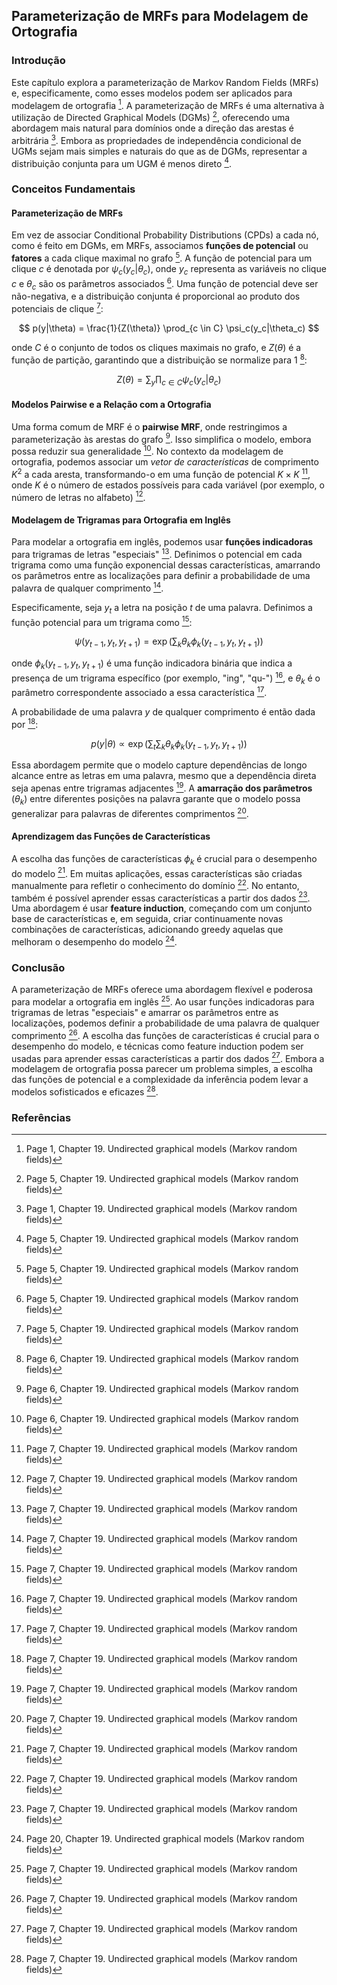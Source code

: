 ## Parameterização de MRFs para Modelagem de Ortografia

### Introdução
Este capítulo explora a parameterização de Markov Random Fields (MRFs) e, especificamente, como esses modelos podem ser aplicados para modelagem de ortografia [^1]. A parameterização de MRFs é uma alternativa à utilização de Directed Graphical Models (DGMs) [^5], oferecendo uma abordagem mais natural para domínios onde a direção das arestas é arbitrária [^1]. Embora as propriedades de independência condicional de UGMs sejam mais simples e naturais do que as de DGMs, representar a distribuição conjunta para um UGM é menos direto [^5].

### Conceitos Fundamentais

#### Parameterização de MRFs
Em vez de associar Conditional Probability Distributions (CPDs) a cada nó, como é feito em DGMs, em MRFs, associamos **funções de potencial** ou **fatores** a cada clique maximal no grafo [^5]. A função de potencial para um clique $c$ é denotada por $\psi_c(y_c|\theta_c)$, onde $y_c$ representa as variáveis no clique $c$ e $\theta_c$ são os parâmetros associados [^5]. Uma função de potencial deve ser não-negativa, e a distribuição conjunta é proporcional ao produto dos potenciais de clique [^5]:

$$
p(y|\theta) = \frac{1}{Z(\theta)} \prod_{c \in C} \psi_c(y_c|\theta_c)
$$

onde $C$ é o conjunto de todos os cliques maximais no grafo, e $Z(\theta)$ é a função de partição, garantindo que a distribuição se normalize para 1 [^6]:

$$
Z(\theta) = \sum_y \prod_{c \in C} \psi_c(y_c|\theta_c)
$$

#### Modelos Pairwise e a Relação com a Ortografia
Uma forma comum de MRF é o **pairwise MRF**, onde restringimos a parameterização às arestas do grafo [^6]. Isso simplifica o modelo, embora possa reduzir sua generalidade [^6]. No contexto da modelagem de ortografia, podemos associar um *vetor de características* de comprimento $K^2$ a cada aresta, transformando-o em uma função de potencial $K \times K$ [^7], onde $K$ é o número de estados possíveis para cada variável (por exemplo, o número de letras no alfabeto) [^7].

#### Modelagem de Trigramas para Ortografia em Inglês
Para modelar a ortografia em inglês, podemos usar **funções indicadoras** para trigramas de letras "especiais" [^7]. Definimos o potencial em cada trigrama como uma função exponencial dessas características, amarrando os parâmetros entre as localizações para definir a probabilidade de uma palavra de qualquer comprimento [^7].

Especificamente, seja $y_t$ a letra na posição $t$ de uma palavra. Definimos a função potencial para um trigrama como [^7]:

$$
\psi(y_{t-1}, y_t, y_{t+1}) = \exp \left( \sum_k \theta_k \phi_k(y_{t-1}, y_t, y_{t+1}) \right)
$$

onde $\phi_k(y_{t-1}, y_t, y_{t+1})$ é uma função indicadora binária que indica a presença de um trigrama específico (por exemplo, "ing", "qu-") [^7], e $\theta_k$ é o parâmetro correspondente associado a essa característica [^7].

A probabilidade de uma palavra $y$ de qualquer comprimento é então dada por [^7]:

$$
p(y|\theta) \propto \exp \left( \sum_t \sum_k \theta_k \phi_k(y_{t-1}, y_t, y_{t+1}) \right)
$$

Essa abordagem permite que o modelo capture dependências de longo alcance entre as letras em uma palavra, mesmo que a dependência direta seja apenas entre trigramas adjacentes [^7]. A **amarração dos parâmetros** ($\theta_k$) entre diferentes posições na palavra garante que o modelo possa generalizar para palavras de diferentes comprimentos [^7].

#### Aprendizagem das Funções de Características

A escolha das funções de características $\phi_k$ é crucial para o desempenho do modelo [^7]. Em muitas aplicações, essas características são criadas manualmente para refletir o conhecimento do domínio [^7]. No entanto, também é possível aprender essas características a partir dos dados [^7]. Uma abordagem é usar **feature induction**, começando com um conjunto base de características e, em seguida, criar continuamente novas combinações de características, adicionando greedy aquelas que melhoram o desempenho do modelo [^20].

### Conclusão
A parameterização de MRFs oferece uma abordagem flexível e poderosa para modelar a ortografia em inglês [^7]. Ao usar funções indicadoras para trigramas de letras "especiais" e amarrar os parâmetros entre as localizações, podemos definir a probabilidade de uma palavra de qualquer comprimento [^7]. A escolha das funções de características é crucial para o desempenho do modelo, e técnicas como feature induction podem ser usadas para aprender essas características a partir dos dados [^7]. Embora a modelagem de ortografia possa parecer um problema simples, a escolha das funções de potencial e a complexidade da inferência podem levar a modelos sofisticados e eficazes [^7].

### Referências
[^1]: Page 1, Chapter 19. Undirected graphical models (Markov random fields)
[^5]: Page 5, Chapter 19. Undirected graphical models (Markov random fields)
[^6]: Page 6, Chapter 19. Undirected graphical models (Markov random fields)
[^7]: Page 7, Chapter 19. Undirected graphical models (Markov random fields)
[^20]: Page 20, Chapter 19. Undirected graphical models (Markov random fields)
<!-- END -->